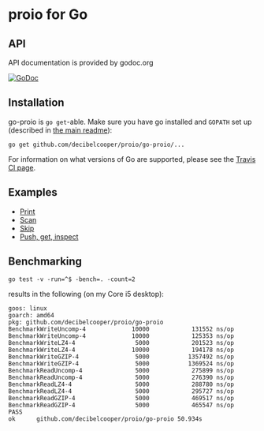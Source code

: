 # proio for Go
## API
API documentation is provided by godoc.org

[![GoDoc](https://godoc.org/github.com/decibelcooper/proio/go-proio?status.svg)](https://godoc.org/github.com/decibelcooper/proio/go-proio)

## Installation
go-proio is `go get`-able.  Make sure you have go installed and `GOPATH` set up (described in [the main readme](../README.md)):
```shell
go get github.com/decibelcooper/proio/go-proio/...
```

For information on what versions of Go are supported, please see the [Travis CI page](https://travis-ci.org/decibelcooper/proio).

## Examples
* [Print](example_print_test.go)
* [Scan](example_scan_test.go)
* [Skip](example_skip_test.go)
* [Push, get, inspect](example_pushGetInspect_test.go)

## Benchmarking
```shell
go test -v -run=^$ -bench=. -count=2
```
results in the following (on my Core i5 desktop):
```
goos: linux
goarch: amd64
pkg: github.com/decibelcooper/proio/go-proio
BenchmarkWriteUncomp-4             10000            131552 ns/op
BenchmarkWriteUncomp-4             10000            125353 ns/op
BenchmarkWriteLZ4-4                 5000            201523 ns/op
BenchmarkWriteLZ4-4                10000            194178 ns/op
BenchmarkWriteGZIP-4                5000           1357492 ns/op
BenchmarkWriteGZIP-4                5000           1369524 ns/op
BenchmarkReadUncomp-4               5000            275899 ns/op
BenchmarkReadUncomp-4               5000            276390 ns/op
BenchmarkReadLZ4-4                  5000            288780 ns/op
BenchmarkReadLZ4-4                  5000            295727 ns/op
BenchmarkReadGZIP-4                 5000            469517 ns/op
BenchmarkReadGZIP-4                 5000            465547 ns/op
PASS
ok      github.com/decibelcooper/proio/go-proio 50.934s
```
